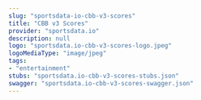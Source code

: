 ```yaml
---
slug: "sportsdata-io-cbb-v3-scores"
title: "CBB v3 Scores"
provider: "sportsdata.io"
description: null
logo: "sportsdata.io-cbb-v3-scores-logo.jpeg"
logoMediaType: "image/jpeg"
tags:
- "entertainment"
stubs: "sportsdata.io-cbb-v3-scores-stubs.json"
swagger: "sportsdata.io-cbb-v3-scores-swagger.json"
---
```

